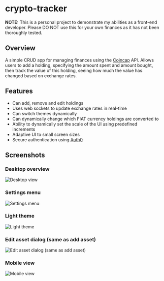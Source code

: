 # crypto-tracker

**NOTE:** This is a personal project to demonstrate my abilities as a front-end developer. Please DO NOT use this for your own finances as it has not been thoroughly tested.

## Overview
A simple CRUD app for managing finances using the [Coincap](https://docs.coincap.io/) API. Allows users to add a holding, specifying the amount spent and amount bought, then track the value of this holding, seeing how much the value has changed based on exchange rates. 

## Features
- Can add, remove and edit holdings
- Uses web sockets to update exchange rates in real-time
- Can switch themes dynamically
- Can dynamically change which FIAT currency holdings are converted to
- Ability to dynamically set the scale of the UI using predefined increments
- Adaptive UI to small screen sizes
- Secure authentication using [Auth0](https://auth0.com/)

## Screenshots

### Desktop overview
![Desktop view](https://user-images.githubusercontent.com/25081953/216793473-8e0d1a1c-296b-4730-a984-2b95995e7c84.png)

### Settings menu
![Settings menu](https://user-images.githubusercontent.com/25081953/216793479-1d0a6824-357b-42e2-9e54-f656e073aa04.png)

### Light theme
![Light theme](https://user-images.githubusercontent.com/25081953/216793492-1bd46983-5658-461a-8788-40abc19ce7fa.png)

### Edit asset dialog (same as add asset)
![Edit asset dialog (same as add asset)](https://user-images.githubusercontent.com/25081953/216793505-5f8d0a07-6c17-459e-b0db-5baa6cd0cd2b.png)

### Mobile view
![Mobile view](https://user-images.githubusercontent.com/25081953/216793508-5f8d118b-67c4-41f8-9f5a-e02663cef4ab.png)
